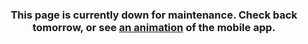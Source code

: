 <h3 align="center">This page is currently down for maintenance. Check back tomorrow, or see <a href="../animations/">an animation</a> of the mobile app.</h3>